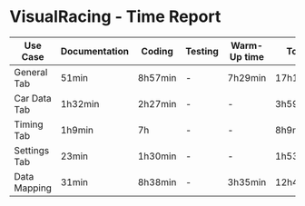 # VisualRacing - Time Report

|Use Case|Documentation|Coding|Testing|Warm-Up time|Total|Function Points
|-|-|-|-|-|-|-|
|General Tab|51min|8h57min|-|7h29min|17h17min|-|
|Car Data Tab|1h32min|2h27min|-|-|3h59min|-|
|Timing Tab|1h9min|7h|-|-|8h9min|-|
|Settings Tab|23min|1h30min|-|-|1h53min|-|
|Data Mapping|31min|8h38min|-|3h35min|12h44min|-|

